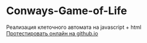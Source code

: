 # Conways-Game-of-Life
Реализация клеточного автомата на javascript + html
<br>
<a href="https://dojustnow.github.io/Conways-Game-of-Life/" target="_blank">Протестировать онлайн на github.io</a>
